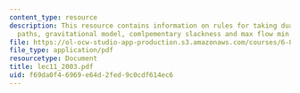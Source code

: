 ```yaml
---
content_type: resource
description: This resource contains information on rules for taking duals, shortest
  paths, gravitational model, comlpementary slackness and max flow min cut model.
file: https://ol-ocw-studio-app-production.s3.amazonaws.com/courses/6-854j-advanced-algorithms-fall-2005/f69da0f46969e64d2fed9c0cdf614ec6_lec11_2003.pdf
file_type: application/pdf
resourcetype: Document
title: lec11_2003.pdf
uid: f69da0f4-6969-e64d-2fed-9c0cdf614ec6
---
```

